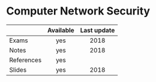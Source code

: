# Computer Network Security

|          |Available|Last update|
|----------|:-------:|:---------:|
|Exams     |yes      |2018       |
|Notes     |yes      |2018       |
|References|yes      |           |
|Slides    |yes      |2018       |


